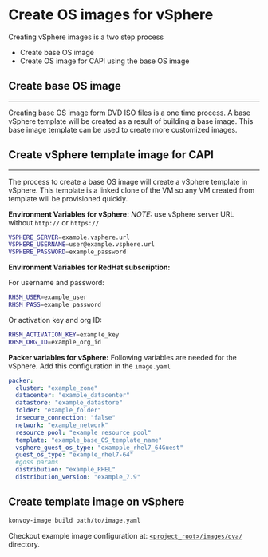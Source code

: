 # Create OS images for vSphere

Creating vSphere images is a two step process
- Create base OS image
- Create OS image for CAPI using the base OS image

## Create base OS image
----
Creating base OS image form DVD ISO files is a one time process. A base vSphere template will be created as a result of building a base image.
This base image template can be used to create more customized images.

<!-- [TODO: Add steps and screenshots] -->

## Create vSphere template image for CAPI
----
The process to create a base OS image will create a vSphere template in vSphere. This template is a linked clone of the VM so any VM created from template will be provisioned quickly.

**Environment Variables for vSphere:**
*NOTE:* use vSphere server URL without `http://` or `https://`

```bash
VSPHERE_SERVER=example.vsphere.url
VSPHERE_USERNAME=user@example.vsphere.url
VSPHERE_PASSWORD=example_password
```

**Environment Variables for RedHat subscription:**

For username and password:

```bash
RHSM_USER=example_user
RHSM_PASS=example_password
```

Or activation key and org ID:

```bash
RHSM_ACTIVATION_KEY=example_key
RHSM_ORG_ID=example_org_id
```

**Packer variables for vSphere:**
Following variables are needed for the vSphere. Add this configuration in the `image.yaml`

```yaml
packer:
  cluster: "example_zone"
  datacenter: "example_datacenter"
  datastore: "example_datastore"
  folder: "example_folder"
  insecure_connection: "false"
  network: "example_network"
  resource_pool: "example_resource_pool"
  template: "example_base_OS_template_name"
  vsphere_guest_os_type: "exampple_rhel7_64Guest"
  guest_os_type: "example_rhel7-64"
  #goss params
  distribution: "example_RHEL"
  distribution_version: "example_7.9"
```

## Create template image on vSphere

```bash
konvoy-image build path/to/image.yaml
```

Checkout example image configuration at: [`<project_root>/images/ova/`](../../images/ova) directory.
